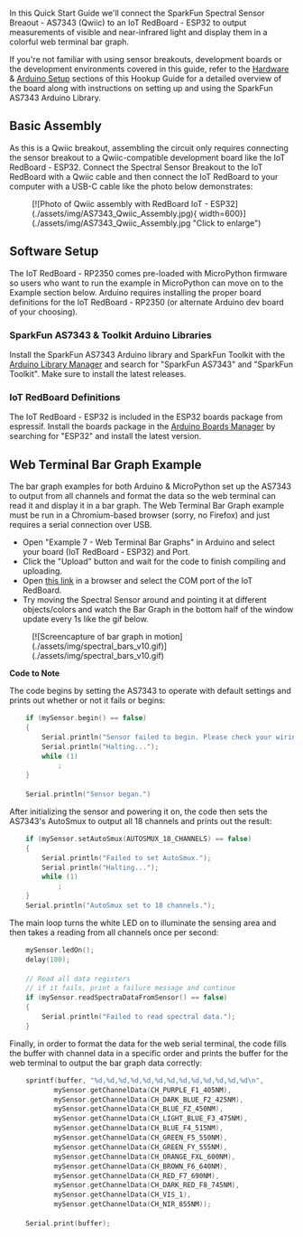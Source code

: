 In this Quick Start Guide we'll connect the SparkFun Spectral Sensor Breaout - AS7343 (Qwiic) to an IoT RedBoard - ESP32 to output measurements of visible and near-infrared light and display them in a colorful web terminal bar graph.

If you're not familiar with using sensor breakouts, development boards or the development environments covered in this guide, refer to the [Hardware](./hardware_overview.md) & [Arduino Setup](./arduino_setup.md) sections of this Hookup Guide for a detailed overview of the board along with instructions on setting up and using the SparkFun AS7343 Arduino Library.

## Basic Assembly

As this is a Qwiic breakout, assembling the circuit only requires connecting the sensor breakout to a Qwiic-compatible development board like the IoT RedBoard - ESP32. Connect the Spectral Sensor Breakout to the IoT RedBoard with a Qwiic cable and then connect the IoT RedBoard to your computer with a USB-C cable like the photo below demonstrates:

<figure markdown>
[![Photo of Qwiic assembly with RedBoard IoT - ESP32](./assets/img/AS7343_Qwiic_Assembly.jpg){ width=600}](./assets/img/AS7343_Qwiic_Assembly.jpg "Click to enlarge")
</figure>

## Software Setup

The IoT RedBoard - RP2350 comes pre-loaded with MicroPython firmware so users who want to run the example in MicroPython can move on to the Example section below. Arduino requires installing the proper board definitions for the IoT RedBoard - RP2350 (or alternate Arduino dev board of your choosing).

### SparkFun AS7343 & Toolkit Arduino Libraries

Install the SparkFun AS7343 Arduino library and SparkFun Toolkit with the [Arduino Library Manager](https://docs.arduino.cc/software/ide-v1/tutorials/installing-libraries/) and search for "SparkFun AS7343" and "SparkFun Toolkit". Make sure to install the latest releases.

### IoT RedBoard Definitions

The IoT RedBoard - ESP32 is included in the ESP32 boards package from espressif. Install the boards package in the [Arduino Boards Manager](https://docs.arduino.cc/software/ide-v2/tutorials/ide-v2-board-manager/) by searching for "ESP32" and install the latest version.

## Web Terminal Bar Graph Example

The bar graph examples for both Arduino & MicroPython set up the AS7343 to output from all channels and format the data so the web terminal can read it and display it in a bar graph. The Web Terminal Bar Graph example must be run in a Chromium-based browser (sorry, no Firefox) and just requires a serial connection over USB.

* Open "Example 7 - Web Terminal Bar Graphs" in Arduino and select your board (IoT RedBoard - ESP32) and Port.
* Click the "Upload" button and wait for the code to finish compiling and uploading.
* Open [this link]() in a browser and select the COM port of the IoT RedBoard.
* Try moving the Spectral Sensor around and pointing it at different objects/colors and watch the Bar Graph in the bottom half of the window update every 1s like the gif below.

<figure markdown>
[![Screencapture of bar graph in motion](./assets/img/spectral_bars_v10.gif)](./assets/img/spectral_bars_v10.gif)
</figure>

**Code to Note**

The code begins by setting the AS7343 to operate with default settings and prints out whether or not it fails or begins:

```c++
    if (mySensor.begin() == false)
    {
        Serial.println("Sensor failed to begin. Please check your wiring!");
        Serial.println("Halting...");
        while (1)
            ;
    }

    Serial.println("Sensor began.")
```

After initializing the sensor and powering it on, the code then sets the AS7343's AutoSmux to output all 18 channels and prints out the result:

```c++
    if (mySensor.setAutoSmux(AUTOSMUX_18_CHANNELS) == false)
    {
        Serial.println("Failed to set AutoSmux.");
        Serial.println("Halting...");
        while (1)
            ;
    }
    Serial.println("AutoSmux set to 18 channels.");
```

The main loop turns the white LED on to illuminate the sensing area and then takes a reading from all channels once per second:

```c++
    mySensor.ledOn();
    delay(100);

    // Read all data registers
    // if it fails, print a failure message and continue
    if (mySensor.readSpectraDataFromSensor() == false)
    {
        Serial.println("Failed to read spectral data.");
    }
```

Finally, in order to format the data for the web serial terminal, the code fills the buffer with channel data in a specific order and prints the buffer for the web terminal to output the bar graph data correctly:

```c++
    sprintf(buffer, "%d,%d,%d,%d,%d,%d,%d,%d,%d,%d,%d,%d,%d\n",
           mySensor.getChannelData(CH_PURPLE_F1_405NM),
           mySensor.getChannelData(CH_DARK_BLUE_F2_425NM),
           mySensor.getChannelData(CH_BLUE_FZ_450NM),
           mySensor.getChannelData(CH_LIGHT_BLUE_F3_475NM),
           mySensor.getChannelData(CH_BLUE_F4_515NM),
           mySensor.getChannelData(CH_GREEN_F5_550NM),
           mySensor.getChannelData(CH_GREEN_FY_555NM),
           mySensor.getChannelData(CH_ORANGE_FXL_600NM),
           mySensor.getChannelData(CH_BROWN_F6_640NM),
           mySensor.getChannelData(CH_RED_F7_690NM),
           mySensor.getChannelData(CH_DARK_RED_F8_745NM),
           mySensor.getChannelData(CH_VIS_1),
           mySensor.getChannelData(CH_NIR_855NM));

    Serial.print(buffer);
```